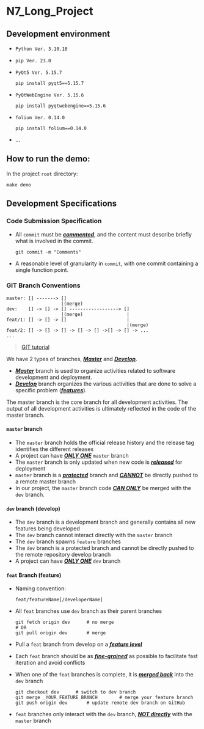 # N7_Long_Project

## Development environment 

- `Python Ver. 3.10.10`

- `pip Ver. 23.0`

- `PyQt5 Ver. 5.15.7`

  ```shell
  pip install pyqt5==5.15.7
  ```

- `PyQtWebEngine Ver. 5.15.6`

  ```shell
  pip install pyqtwebengine==5.15.6
  ```

- `folium Ver. 0.14.0`

  ```shell
  pip install folium==0.14.0
  ```

- ...



## How to run the demo: 

In the project `root` directory:

```
make demo
```



## Development Specifications

### Code Submission Specification

- All `commit` must be <u>***commented***</u>, and the content must describe briefly what is involved in the commit.

  ```shell
  git commit -m "Comments"
  ```

- A reasonable level of granularity in `commit`, with one commit containing a single function point.



### GIT Branch Conventions

```
master:	[] -------> []
					|(merge)
dev:	[] -> [] -> [] ------------------> []
					|(merge)				|
feat/1:	[] -> [] -> []						|
											|(merge)
feat/2:	[] -> [] -> [] -> [] -> [] ->[] -> [] -> ...
...
```

> [GIT tutorial](https://www.w3schools.com/git/)

We have 2 types of branches, <u>***Master***</u> and <u>***Develop***</u>.

- <u>***Master***</u> branch is used to organize activities related to software development and deployment.
- <u>***Develop***</u> branch organizes the various activities that are done to solve a specific problem (<u>***features***</u>).

The master branch is the core branch for all development activities. The output of all development activities is ultimately reflected in the code of the master branch.



#### `master` branch

- The `master` branch holds the official release history and the release tag identifies the different releases
- A project can have <u>***ONLY ONE***</u> `master` branch
- The `master` branch is only updated when new code is <u>***released***</u> for deployment
- `master` branch is a <u>***protected***</u> branch and <u>***CANNOT***</u> be directly pushed to a remote master branch
- In our project, the `master` branch code <u>***CAN ONLY***</u> be merged with the `dev` branch.



#### `dev` branch (develop)

- The `dev` branch is a development branch and generally contains all new features being developed
- The `dev` branch cannot interact directly with the `master` branch
- The `dev` branch spawns `feature` branches
- The `dev` branch is a protected branch and cannot be directly pushed to the remote repository develop branch
- A project can have <u>***ONLY ONE***</u> `dev` branch



#### `feat` Branch (feature)

- Naming convention:

  ```
  feat/featureName[/developerName]
  ```

- All `feat` branches use `dev` branch as their parent branches

  ```shell
  git fetch origin dev 		# no merge
  # OR
  git pull origin dev 		# merge
  ```

- Pull a `feat` branch from develop on a <u>***feature level***</u>

- Each `feat` branch should be as <u>***fine-grained***</u> as possible to facilitate fast iteration and avoid conflicts

- When one of the `feat` branches is complete, it is <u>***merged back***</u> into the `dev` branch

  ```shell
  git checkout dev 		# switch to dev branch
  git merge _YOUR_FEATURE_BRANCH 		# merge your feature branch
  git push origin dev 		# update remote dev branch on GitHub
  ```

- `feat` branches only interact with the `dev` branch, <u>***NOT directly***</u> with the `master` branch

